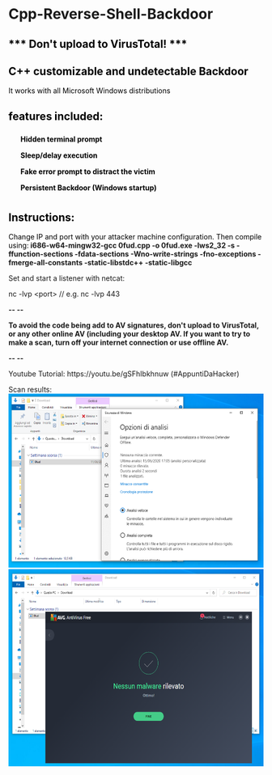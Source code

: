 # Cpp-Reverse-Shell-Backdoor

<h2 style="color: #5e9ca0;"><span style="color: #000000;">*** Don't upload to VirusTotal! ***</span></h2>
<h2 style="color: #2e6c80;"><span style="color: #000000;">C++ customizable and undetectable Backdoor</span></h2>
<p><span style="color: #000000;">It works with all Microsoft Windows distributions</span></p>
<h2 style="color: #2e6c80;"><span style="color: #000000;">features included:</span></h2>
<ol style="list-style: none; font-size: 14px; line-height: 32px; font-weight: bold;">
<li style="clear: both;"><span style="color: #000000;">Hidden terminal prompt</span></li>
<li style="clear: both;"><span style="color: #000000;">Sleep/delay execution</span></li>
<li style="clear: both;"><span style="color: #000000;">Fake error prompt to distract the victim</span></li>
<li style="clear: both;"><span style="color: #000000;">Persistent Backdoor (Windows startup)</span></li>
</ol>
<h2><span style="color: #000000;">Instructions:</span></h2>
<p><span style="color: #000000;">Change IP and port with your attacker machine configuration. Then compile using:</span><strong>&nbsp;i686-w64-mingw32-gcc 0fud.cpp -o 0fud.exe -lws2_32 -s -ffunction-sections -fdata-sections -Wno-write-strings -fno-exceptions -fmerge-all-constants -static-libstdc++ -static-libgcc</strong></p>
<p>Set and start a listener with netcat:</p>
<p>nc -lvp &lt;port&gt; // e.g. nc -lvp 443</p>
<p><strong>-- --</strong></p>
<p><strong>To avoid the code being add to AV signatures, don't upload to VirusTotal, or any other online AV (including your desktop AV. If you want to try to make a scan, turn off your internet connection or use offline AV.</strong></p>
<p><strong>-- --</strong></p>
Youtube Tutorial: https://youtu.be/gSFhIbkhnuw (#AppuntiDaHacker)
<p></p>
Scan results:
<img src="https://github.com/wrongsid3/Cpp-Reverse-Shell-Backdoor/blob/master/defender.PNG?raw=true" alt="defender scan" width="545" height="344">
<img src="https://github.com/wrongsid3/Cpp-Reverse-Shell-Backdoor/blob/master/avg.PNG?raw=true" alt="avg scan" width="592,5" height="390">
